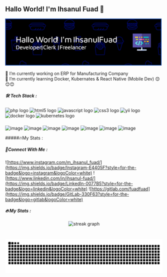 ## Hallo World! I'm Ihsanul Fuad 👋
![Hallo](header2.png)

🔭 I’m currently working on ERP for Manufacturing Company<br>
🌱 I’m currently learning Docker, Kubernates & React Native (Mobile Dev)
😊😊😊

##### 🛠️ Tech Stack :
###

<div align="left">
  <img src="https://cdn.jsdelivr.net/gh/devicons/devicon/icons/php/php-original.svg" height="40" alt="php logo"  />
  <img src="https://cdn.jsdelivr.net/gh/devicons/devicon/icons/html5/html5-original.svg" height="40" alt="html5 logo"  />
  <img src="https://cdn.jsdelivr.net/gh/devicons/devicon/icons/javascript/javascript-original.svg" height="40" alt="javascript logo"  />
  <img src="https://cdn.jsdelivr.net/gh/devicons/devicon/icons/css3/css3-original.svg" height="40" alt="css3 logo"  />
  <img src="https://cdn.jsdelivr.net/gh/devicons/devicon/icons/yii/yii-original.svg" height="40" alt="yii logo"  />
  <img src="https://cdn.jsdelivr.net/gh/devicons/devicon/icons/docker/docker-original.svg" height="40" alt="docker logo"  />
  <img src="https://cdn.jsdelivr.net/gh/devicons/devicon/icons/kubernetes/kubernetes-plain.svg" height="40" alt="kubernetes logo"  />
</div>

###

![image](https://img.shields.io/badge/HTML5-E34F26?style=for-the-badge&logo=html5&logoColor=white) ![image](https://img.shields.io/badge/JavaScript-323330?style=for-the-badge&logo=javascript&logoColor=F7DF1E) ![image](https://img.shields.io/badge/CSS3-1572B6?style=for-the-badge&logo=css3&logoColor=white)
![image](https://img.shields.io/badge/PHP-777BB4?style=for-the-badge&logo=php&logoColor=white) ![image](https://img.shields.io/badge/MySQL-005C84?style=for-the-badge&logo=mysql&logoColor=white) ![image](https://img.shields.io/badge/phpmyadmin-6C78AF?style=for-the-badge&logo=phpmyadmin&logoColor=white) ![image](https://img.shields.io/badge/Yii%20Framework-282828?style=for-the-badge&logo=yii&logoColor=40B3D8) 

#####🔥My Stats :
##### 🧣Connect With Me :
![https://www.instagram.com/m_ihsanul_fuad/](https://img.shields.io/badge/Instagram-E4405F?style=for-the-badge&logo=instagram&logoColor=white) ![https://www.linkedin.com/in/ihsanul-fuad/](https://img.shields.io/badge/LinkedIn-0077B5?style=for-the-badge&logo=linkedin&logoColor=white) ![https://gitlab.com/fuadfuad](https://img.shields.io/badge/GitLab-330F63?style=for-the-badge&logo=gitlab&logoColor=white)

##### 🔥 My Stats :
<div align="center">
  <img src="https://streak-stats.demolab.com?user=fuadfuad&locale=en&mode=daily&theme=dark&hide_border=false&border_radius=5&order=3" height="220" alt="streak graph"  />
</div>

###

<br clear="both">
<img src="https://raw.githubusercontent.com/fuadfuad/fuadfuad/output/snake.svg" alt="Snake animation" />

###
